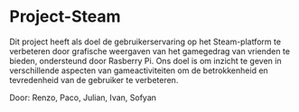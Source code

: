 # Project-Steam

Dit project heeft als doel de gebruikerservaring op het Steam-platform te verbeteren door grafische weergaven van het gamegedrag van vrienden te bieden, ondersteund door Rasberry Pi. Ons doel is om inzicht te geven in verschillende aspecten van gameactiviteiten om de betrokkenheid en tevredenheid van de gebruiker te verbeteren.

Door:
Renzo, Paco, Julian, Ivan, Sofyan